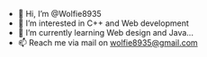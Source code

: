 - 👋 Hi, I’m @Wolfie8935
- 👀 I’m interested in C++ and Web development
- 🌱 I’m currently learning Web design and Java...
- 📫 Reach me via mail on wolfie8935@gmail.com 

<!---
Wolfie8935/Wolfie8935 is a ✨ special ✨ repository because its `README.md` (this file) appears on your GitHub profile.
You can click the Preview link to take a look at your changes.
--->
